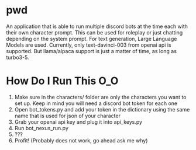 # pwd
An application that is able to run multiple discord bots at the time each with their own character prompt. This can be used for roleplay or just chatting depending on the system prompt. 
For text generation, Large Language Models are used. Currently, only text-davinci-003 from openai api is supported. But llama/alpaca support is just a matter of time, as long as turbo3-5.

# How Do I Run This O_O

1. Make sure in the characters/ folder are only the characters you want to set up. Keep in mind you will need a discord bot token for each one
2. Open bot_tokens.py and add your token in the dictionary using the same name that is used for json of your character
3. Grab your openai api key and plug it into api_keys.py
4. Run bot_nexus_run.py
5. ???
6. Profit! (Probably does not work, go ahead ask me why)
